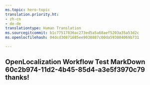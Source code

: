 ```yaml
---
ms.topic: hero-topic
translation.priority.ht:
- zh-cn
- de-de
translationtype: Human Translation
ms.sourcegitcommit: b1c77517836ac273ed5a5a68aef5203a35a53d2c
ms.openlocfilehash: 04dcd30871685ee9038887c00da593084069b731

---
```

## OpenLocalization Workflow Test MarkDown 60c2b974-11d2-4b45-85d4-a3e5f3970c79 thanks!



<!--HONumber=Jul16_HO2-->


